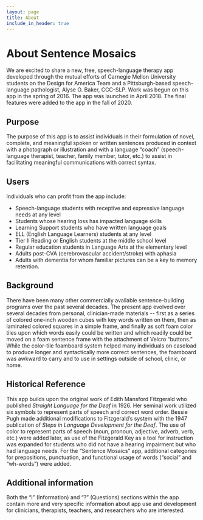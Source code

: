 ```yaml
---
layout: page
title: About
include_in_header: true
---
```


# About Sentence Mosaics

We are excited to share a new, free, speech-language therapy app developed through the mutual efforts of Carnegie Mellon University students on the Design for America Team and a Pittsburgh-based speech-language pathologist, Alyse O. Baker, CCC-SLP.  Work was begun on this app in the spring of 2016.  The app was launched in April 2018.  The final features were added to the app in the fall of 2020.

## Purpose

The purpose of this app is to assist individuals in their formulation of novel, complete, and meaningful spoken or written sentences produced in context with a photograph or illustration and with a language “coach” (speech-language therapist, teacher, family member, tutor, etc.) to assist in facilitating meaningful communications with correct syntax. 

## Users
Individuals who can profit from the app include:
<ul>
    <li>Speech-language students with receptive and expressive language needs at any level</li>
    <li>Students whose hearing loss has impacted language skills</li>
    <li>Learning Support students who have written language goals</li>
    <li>ELL (English Language Learners) students at any level</li>
    <li>Tier II Reading or English students at the middle school level</li>
    <li>Regular education students in Language Arts at the elementary level</li>
    <li>Adults post-CVA (cerebrovascular accident/stroke) with aphasia</li>
    <li>Adults with dementia for whom familiar pictures can be a key to memory retention.</li>
</ul>

## Background
There have been many other commercially available sentence-building programs over the past several decades.  The present app evolved over several decades from personal, clinician-made materials -- first as a series of colored one-inch wooden cubes with key words written on them, then as laminated colored squares in a simple frame, and finally as soft foam color tiles upon which words easily could be written and which readily could be moved on a foam sentence frame with the attachment of Velcro “buttons.”  While the color-tile foamboard system helped many individuals on caseload to produce longer and syntactically more correct sentences, the foamboard was awkward to carry and to use in settings outside of school, clinic, or home.  

## Historical Reference

This app builds upon the original work of Edith Mansford Fitzgerald who published <i>Straight Language for the Deaf</i> in 1926.  Her seminal work utilized six symbols to represent parts of speech and correct word order. Bessie Pugh made additional modifications to Fitzgerald’s system with the 1947 publication of <i>Steps in Language Development for the Deaf</i>. The use of color to represent parts of speech (noun, pronoun, adjective, adverb, verb, etc.) were added later, as use of the Fitzgerald Key as a tool for instruction was expanded for students who did not have a hearing impairment but who had language needs. For the “Sentence Mosaics” app, additional categories for prepositions, punctuation, and functional usage of words (“social” and “wh-words”) were added. 

## Additional information

Both the “i” (Information) and “?” (Questions) sections within the app contain more and very specific information about app use and development for clinicians, therapists, teachers, and researchers who are interested. 

